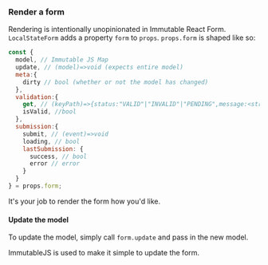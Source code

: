 ### Render a form

Rendering is intentionally unopinionated in Immutable React Form. `LocalStateForm` adds a property `form` to `props`. `props.form` is shaped like so:

```js
const {
  model, // Immutable JS Map
  update, // (model)=>void (expects entire model)
  meta:{
    dirty // bool (whether or not the model has changed)
  },
  validation:{
    get, // (keyPath)=>{status:"VALID"|"INVALID"|"PENDING",message:<string>}
    isValid, //bool
  },
  submission:{
    submit, // (event)=>void
    loading, // bool
    lastSubmission: {
      success, // bool
      error // error
    }
  }
} = props.form;
```

It's your job to render the form how you'd like.

#### Update the model

To update the model, simply call `form.update` and pass in the new model.

ImmutableJS is used to make it simple to update the form. 
